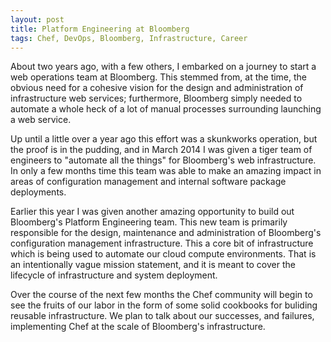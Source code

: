 ```yaml
---
layout: post
title: Platform Engineering at Bloomberg
tags: Chef, DevOps, Bloomberg, Infrastructure, Career
---
```

About two years ago, with a few others, I embarked on a journey to
start a web operations team at Bloomberg. This stemmed from, at the
time, the obvious need for a cohesive vision for the design and
administration of infrastructure web services; furthermore, Bloomberg
simply needed to automate a whole heck of a lot of manual processes
surrounding launching a web service.

Up until a little over a year ago this effort was a skunkworks
operation, but the proof is in the pudding, and in March 2014 I was
given a tiger team of engineers to "automate all the things" for
Bloomberg's web infrastructure. In only a few months time this team
was able to make an amazing impact in areas of configuration
management and internal software package deployments.

Earlier this year I was given another amazing opportunity to build out
Bloomberg's Platform Engineering team. This new team is primarily
responsible for the design, maintenance and administration of
Bloomberg's configuration management infrastructure. This a core bit
of infrastructure which is being used to automate our cloud compute
environments. That is an intentionally vague mission statement, and it
is meant to cover the lifecycle of infrastructure and system
deployment.

Over the course of the next few months the Chef community will begin
to see the fruits of our labor in the form of some solid cookbooks for
buliding reusable infrastructure. We plan to talk about our successes,
and failures, implementing Chef at the scale of Bloomberg's
infrastructure.
